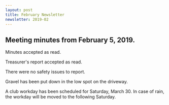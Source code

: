 ```yaml
---
layout: post
title: February Newsletter
newsletter: 2019-02
---
```

## Meeting minutes from February 5, 2019.

Minutes accepted as read.

Treasurer's report accepted as read.

There were no safety issues to report.

Gravel has been put down in the low spot on the driveway.

A club workday has been scheduled for Saturday, March 30. In case of rain, the
workday will be moved to the following Saturday.
